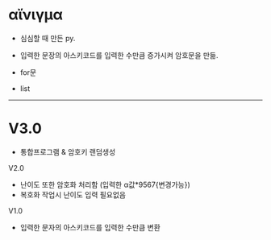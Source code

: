 # αἴνιγμα
- 심심할 때 만든 py.
- 입력한 문장의 아스키코드를 입력한 수만큼 증가시켜 암호문을 만듦.

- for문
- list
----------------------------------------------
# V3.0
 - 통합프로그램 & 암호키 랜덤생성

V2.0
- 난이도 또한 암호화 처리함 (입력한 α값*9567{변경가능})
- 복호화 작업시 난이도 입력 필요없음

V1.0
- 입력한 문자의 아스키코드를 입력한 수만큼 변환
